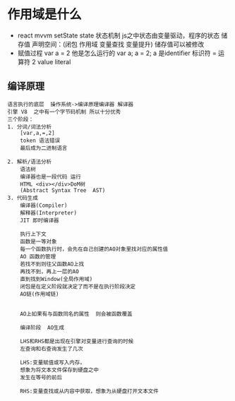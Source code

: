 # 作用域是什么

- react mvvm setState state  状态机制
    js之中状态由变量驱动，程序的状态 储存值 声明空间：(闭包 作用域 变量查找 变量提升)
    储存值可以被修改 
- 赋值过程
    var a = 2 他是怎么运行的  var a; a = 2;
    a 是identifier  标识符 = 运算符  2 value literal


## 编译原理
    语言执行的底层  操作系统->编译原理编译器 解译器
    引擎 V8  之中有一个字节码机制 所以十分优秀
    三个阶段：
    1. 分词/词法分析
        [var,a,=,2]
        token 语法错误
        最后成为二进制语言
        
    2. 解析/语法分析
        语法树
        编译器也是一段代码 运行
        HTML <div></div>DoM树
        (Abstract Syntax Tree  AST)
    3. 代码生成
        编译器(Compiler)
        解释器(Interpreter)
        JIT 即时编译器

        执行上下文
        函数是一等对象
        每一个函数执行时，会先在自己创建的AO对象里找对应的属性值
        AO 函数的管理
        若找不到则往父函数AO上找
        再找不到，再上一层的AO
        直到找到Window(全局作用域)
        闭包是在定义阶段就决定了而不是在执行阶段决定
        AO链(作用域链)


        AO上如果有与函数同名的属性  则会被函数覆盖

        编译阶段  AO生成

        LHS和RHS都是出现在引擎对变量进行查询的时候
        左查询和右查询发生了几次

        LHS:变量赋值或写入内存，
        想象为将文本文件保存到硬盘之中
        发生在等号的前后

        RHS:变量查找或从内容中获取，想象为从硬盘打开文本文件

